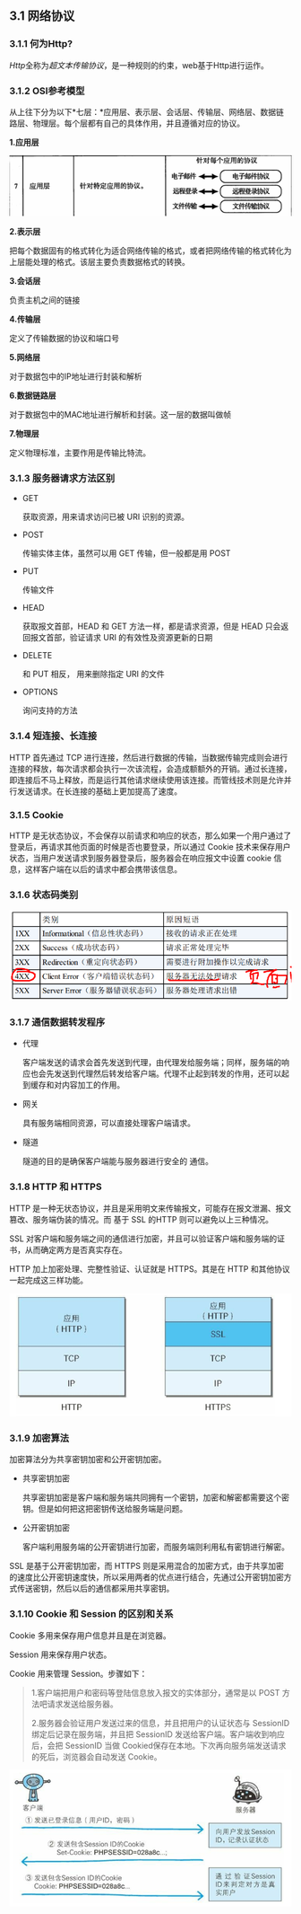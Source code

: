 ## 3.1 网络协议

### 3.1.1 何为Http?

*Http*全称为*超文本传输协议*，是一种规则的约束，web基于Http进行运作。

### 3.1.2 OSI参考模型

从上往下分为以下*七层：*应用层、表示层、会话层、传输层、网络层、数据链路层、物理层。每个层都有自己的具体作用，并且遵循对应的协议。

**1.应用层**

![image-20200622103834600](c-1Http.assets/image-20200622103834600.png)

**2.表示层**

把每个数据固有的格式转化为适合网络传输的格式，或者把网络传输的格式转化为上层能处理的格式。该层主要负责数据格式的转换。

**3.会话层**

负责主机之间的链接

**4.传输层**

定义了传输数据的协议和端口号

**5.网络层**

对于数据包中的IP地址进行封装和解析

**6.数据链路层**

对于数据包中的MAC地址进行解析和封装。这一层的数据叫做帧

**7.物理层**

定义物理标准，主要作用是传输比特流。

### 3.1.3 服务器请求方法区别

* GET

  获取资源，用来请求访问已被 URI 识别的资源。

* POST

  传输实体主体，虽然可以用 GET 传输，但一般都是用 POST

* PUT

  传输文件

* HEAD

  获取报文首部，HEAD 和 GET 方法一样，都是请求资源，但是 HEAD 只会返回报文首部，验证请求 URI 的有效性及资源更新的日期

* DELETE

  和 PUT 相反， 用来删除指定 URI 的文件

* OPTIONS

  询问支持的方法

### 3.1.4 短连接、长连接

HTTP 首先通过 TCP 进行连接，然后进行数据的传输，当数据传输完成则会进行连接的释放，每次请求都会执行一次该流程，会造成额额外的开销。通过长连接，即连接后不马上释放，而是运行其他请求继续使用该连接。而管线技术则是允许并行发送请求。在长连接的基础上更加提高了速度。

### 3.1.5 Cookie

HTTP 是无状态协议，不会保存以前请求和响应的状态，那么如果一个用户通过了登录后，再请求其他页面的时候是否也要登录，所以通过 Cookie 技术来保存用户状态，当用户发送请求到服务器登录后，服务器会在响应报文中设置 cookie 信息，这样客户端在以后的请求中都会携带该信息。

### 3.1.6 状态码类别

![image-20200629193833205](c-1Http.assets/image-20200629193833205.png)

### 3.1.7 通信数据转发程序

* 代理

  客户端发送的请求会首先发送到代理，由代理发给服务端；同样，服务端的响应也会先发送到代理然后转发给客户端。代理不止起到转发的作用，还可以起到缓存和对内容加工的作用。

* 网关

  具有服务端相同资源，可以直接处理客户端请求。

* 隧道

  隧道的目的是确保客户端能与服务器进行安全的
  通信。  

### 3.1.8 HTTP 和 HTTPS

HTTP 是一种无状态协议，并且是采用明文来传输报文，可能存在报文泄漏、报文篡改、服务端伪装的情况。而 基于 SSL 的HTTP 则可以避免以上三种情况。

SSL 对客户端和服务端之间的通信进行加密，并且可以验证客户端和服务端的证书，从而确定两方是否真实存在。

HTTP 加上加密处理、完整性验证、认证就是 HTTPS。其是在 HTTP 和其他协议一起完成这三样功能。

![image-20200629213940974](c-1Http.assets/image-20200629213940974.png)

### 3.1.9 加密算法

加密算法分为共享密钥加密和公开密钥加密。

* 共享密钥加密

  共享密钥加密是客户端和服务端共同拥有一个密钥，加密和解密都需要这个密钥。但是如何把这把密钥传送给服务端是问题。

* 公开密钥加密

  客户端利用服务端的公开密钥进行加密，而服务端则利用私有密钥进行解密。

SSL 是基于公开密钥加密，而 HTTPS 则是采用混合的加密方式，由于共享加密的速度比公开密钥速度快，所以采用两者的优点进行结合，先通过公开密钥加密方式传送密钥，然后以后的通信都采用共享密钥。

### 3.1.10 Cookie 和 Session 的区别和关系

Cookie 多用来保存用户信息并且是在浏览器。

Session 用来保存用户状态。

Cookie 用来管理 Session。步骤如下：

> 1.客户端把用户和密码等登陆信息放入报文的实体部分，通常是以 POST 方法吧请求发送给服务器。
>
> 2.服务器会验证用户发送过来的信息，并且把用户的认证状态与 SessionID 绑定后记录在服务端，并且把 SessionID 发送给客户端。客户端收到响应后，会把 SessionID 当做 Cookied保存在本地。下次再向服务端发送请求的死后，浏览器会自动发送 Cookie。

![image-20200629222029126](c-1Http.assets/image-20200629222029126.png)